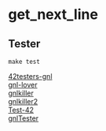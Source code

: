 # get_next_line

## Tester

```
make test
```

[42testers-gnl](https://github.com/Mazoise/42TESTERS-GNL.git)  
[gnl-lover](https://github.com/charMstr/GNL_lover.git)  
[gnlkiller](https://github.com/DontBreakAlex/gnlkiller.git)  
[gnlkiller2](https://github.com/Sherchryst/gnlkiller.git)  
[Test-42](https://github.com/PandaCoustik/Test-42.git)  
[gnlTester](https://github.com/Tripouille/gnlTester.git)